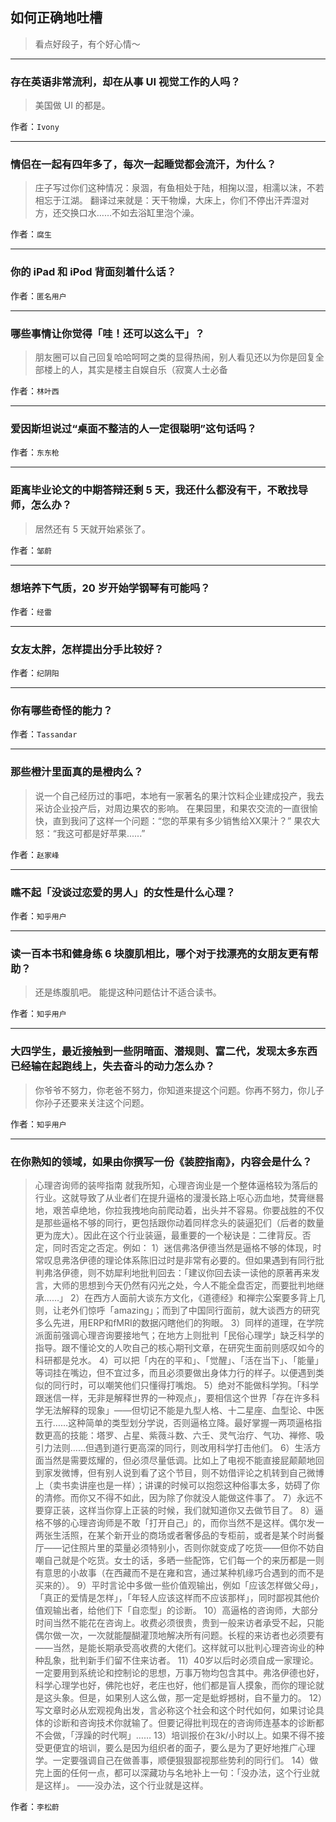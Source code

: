 ## 如何正确地吐槽

> 看点好段子，有个好心情～


 
---

### 存在英语非常流利，却在从事 UI 视觉工作的人吗？

> 美国做 UI 的都是。


作者：`Ivony`

---

### 情侣在一起有四年多了，每次一起睡觉都会流汗，为什么？

> 庄子写过你们这种情况：泉涸，有鱼相处于陆，相掬以湿，相濡以沫，不若相忘于江湖。
> 翻译过来就是：天干物燥，大床上，你们不停出汗弄湿对方，还交换口水……不如去浴缸里泡个澡。


作者：`腐生`

---

### 你的 iPad 和 iPod 背面刻着什么话？

> 


作者：`匿名用户`

---

### 哪些事情让你觉得「哇！还可以这么干」？

> 朋友圈可以自己回复哈哈呵呵之类的显得热闹，别人看见还以为你是回复全部楼上的人，其实是楼主自娱自乐（寂寞人士必备


作者：`林叶西`

---

### 爱因斯坦说过“桌面不整洁的人一定很聪明”这句话吗？

> 


作者：`东东枪`

---

### 距离毕业论文的中期答辩还剩 5 天，我还什么都没有干，不敢找导师，怎么办？

> 居然还有 5 天就开始紧张了。


作者：`邹蔚`

---

### 想培养下气质，20 岁开始学钢琴有可能吗？

> 


作者：`经雷`

---

### 女友太胖，怎样提出分手比较好？

> 


作者：`纪阴阳`

---

### 你有哪些奇怪的能力？

> 


作者：`Tassandar`

---

### 那些橙汁里面真的是橙肉么？

> 说一个自己经历过的事吧，本地有一家著名的果汁饮料企业建成投产，我去采访企业投产后，对周边果农的影响。
> 在果园里，和果农交流的一直很愉快，直到我问了这样一个问题：“您的苹果有多少销售给XX果汁？”
> 果农大怒：“我这可都是好苹果......”


作者：`赵家峰`

---

### 瞧不起「没谈过恋爱的男人」的女性是什么心理？

> 


作者：`知乎用户`

---

### 读一百本书和健身练 6 块腹肌相比，哪个对于找漂亮的女朋友更有帮助？

> 还是练腹肌吧。
> 能提这种问题估计不适合读书。


作者：`知乎用户`

---

### 大四学生，最近接触到一些阴暗面、潜规则、富二代，发现太多东西已经输在起跑线上，失去奋斗的动力怎么办？

> 你爷爷不努力，你老爸不努力，你知道来提这个问题。你再不努力，你儿子你孙子还要来关注这个问题。


作者：`知乎用户`

---

### 在你熟知的领域，如果由你撰写一份《装腔指南》，内容会是什么？

> 心理咨询师的装哔指南
> 就我所知，心理咨询业是一个整体逼格较为落后的行业。这就导致了从业者们在提升逼格的漫漫长路上呕心沥血地，焚膏继晷地，艰苦卓绝地，你拉我拽地向前爬动着，出头并不容易。你要战胜的不仅是那些逼格不够的同行，更包括跟你动着同样念头的装逼犯们（后者的数量更为庞大）。因此在这个行业装逼，最重要的一个秘诀是：二律背反。否定，同时否定之否定。例如：
> 1）迷信弗洛伊德当然是逼格不够的体现，时常叹息弗洛伊德的理论体系陈旧过时是非常有必要的。但如果遇到有同行批判弗洛伊德，则不妨犀利地批判回去：「建议你回去读一读他的原著再来发言，大师的思想到今天仍然有闪光之处，今人不能全盘否定，而要批判地继承……」
> 2）在西方人面前大谈东方文化，《道德经》和禅宗公案要多背上几则，让老外们惊呼「amazing」；而到了中国同行面前，就大谈西方的研究多么先进，用ERP和fMRI的数据闪瞎他们的狗眼。
> 3）同样的道理，在学院派面前强调心理咨询要接地气；在地方上则批判「民俗心理学」缺乏科学的指导。跟不懂论文的人吹自己的核心期刊文章，在研究生面前则感叹如今的科研都是兑水。
> 4）可以把「内在的平和」、「觉醒」、「活在当下」、「能量」等词挂在嘴边，但不宜过多，而且必须要做出身体力行的样子。以便遇到类似的同行时，可以嘲笑他们只懂得打嘴炮。
> 5）绝对不能做科学狗。「科学跟迷信一样，无非是解释世界的一种观点」，要相信这个世界「存在许多科学无法解释的现象」——但切记不能是九型人格、十二星座、血型论、中医五行……这种简单的类型划分学说，否则逼格立降。最好掌握一两项逼格指数更高的技能：塔罗、占星、紫薇斗数、六壬、灵气治疗、气功、禅修、吸引力法则……但遇到道行更高深的同行，则改用科学打击他们。
> 6）生活方面当然是需要炫耀的，但必须尽量低调。比如上了电视不能直接屁颠颠地回到家发微博，但有别人说到看了这个节目，则不妨借评论之机转到自己微博上（卖书卖讲座也是一样）；讲课的时候可以抱怨这种俗事太多，妨碍了你的清修。而你又不得不如此，因为除了你就没人能做这件事了。
> 7）永远不要穿正装，这样当你穿上正装的时候，我们就知道你又去做节目了。
> 8）逼格不够的心理咨询师是不敢「打开自己」的，而你当然不是这样。偶尔发一两张生活照，在某个新开业的商场或者奢侈品的专柜前，或者是某个时尚餐厅——记住照片里的菜量必须特别小，否则你就变成了吃货——但你不妨自嘲自己就是个吃货。女士的话，多晒一些配饰，它们每一个的来历都是一则有意思的小故事（在西藏而不是在雍和宫，通过某种机缘巧合遇到的而不是买来的）。
> 9）平时言论中多做一些价值观输出，例如「应该怎样做父母」，「真正的爱情是怎样」，「年轻人应该这样而不应该那样」，同时鄙视其他价值观输出者，给他们下「自恋型」的诊断。
> 10）高逼格的咨询师，大部分时间当然不能花在咨询上。收费必须很贵，贵到一般来访者承受不起，只能偶尔做一次，一次就能醍醐灌顶地解决所有问题。长程的来访者也必须要有——当然，是能长期承受高收费的大佬们。这样就可以批判心理咨询业的种种乱象，批判新手们留不住来访者。
> 11）40岁以后时必须自成一家理论。一定要用到系统论和控制论的思想，万事万物均包含其中。弗洛伊德也好，科学心理学也好，佛陀也好，老庄也好，他们都是盲人摸象，而你的理论就是这头象。但是，如果别人这么做，那一定是蚍蜉撼树，自不量力的。
> 12）写文章时必从宏观视角出发，言必称这个社会和这个时代如何，如果讨论具体的诊断和咨询技术你就输了。但要记得批判现在的咨询师连基本的诊断都不会做，「浮躁的时代啊」……
> 13）培训报价在3k/小时以上。如果不得不接受更便宜的培训，要么是因为组织者的面子，要么是为了更好地推广心理学。一定要强调自己在做善事，顺便狠狠鄙视那些势利的同行们。
> 14）做完上面的任何一点，都可以深藏功与名地补上一句：「没办法，这个行业就是这样」。
> ——没办法，这个行业就是这样。


作者：`李松蔚`